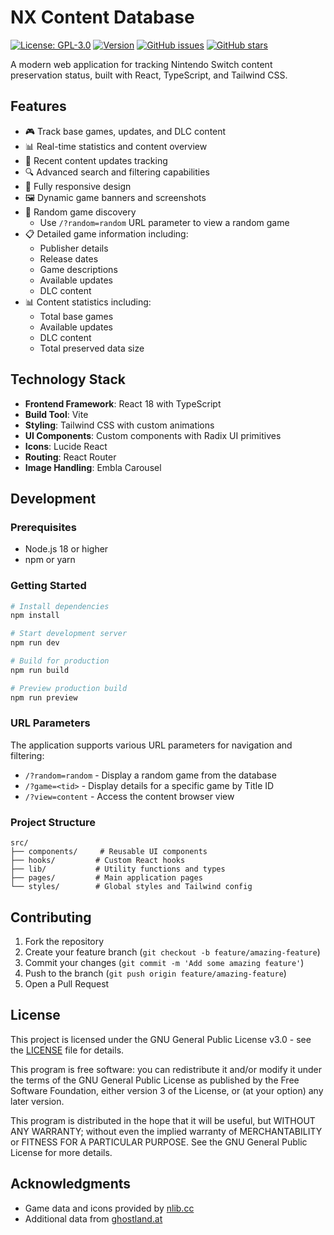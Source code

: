 # NX Content Database

[![License: GPL-3.0](https://img.shields.io/badge/License-GPL%203.0-blue.svg)](https://www.gnu.org/licenses/gpl-3.0)
[![Version](https://img.shields.io/badge/Version-4.1.5-blue)](https://github.com/ghost-land/NX-Content/releases)
[![GitHub issues](https://img.shields.io/github/issues/ghost-land/NX-Content)](https://github.com/ghost-land/NX-Content/issues)
[![GitHub stars](https://img.shields.io/github/stars/ghost-land/NX-Content)](https://github.com/ghost-land/NX-Content/stargazers)

A modern web application for tracking Nintendo Switch content preservation status, built with React, TypeScript, and Tailwind CSS.

## Features

- 🎮 Track base games, updates, and DLC content
- 📊 Real-time statistics and content overview
- 🔄 Recent content updates tracking
- 🔍 Advanced search and filtering capabilities
- 📱 Fully responsive design
- 🖼️ Dynamic game banners and screenshots
- 🎲 Random game discovery
   - Use `/?random=random` URL parameter to view a random game
- 📋 Detailed game information including:
  - Publisher details
  - Release dates
  - Game descriptions
  - Available updates
  - DLC content
- 📊 Content statistics including:
  - Total base games
  - Available updates
  - DLC content
  - Total preserved data size

## Technology Stack

- **Frontend Framework**: React 18 with TypeScript
- **Build Tool**: Vite
- **Styling**: Tailwind CSS with custom animations
- **UI Components**: Custom components with Radix UI primitives
- **Icons**: Lucide React
- **Routing**: React Router
- **Image Handling**: Embla Carousel

## Development

### Prerequisites

- Node.js 18 or higher
- npm or yarn

### Getting Started

```bash
# Install dependencies
npm install

# Start development server
npm run dev

# Build for production
npm run build

# Preview production build
npm run preview
```

### URL Parameters

The application supports various URL parameters for navigation and filtering:

- `/?random=random` - Display a random game from the database
- `/?game=<tid>` - Display details for a specific game by Title ID
- `/?view=content` - Access the content browser view

### Project Structure

```
src/
├── components/     # Reusable UI components
├── hooks/         # Custom React hooks
├── lib/           # Utility functions and types
├── pages/         # Main application pages
└── styles/        # Global styles and Tailwind config
```

## Contributing

1. Fork the repository
2. Create your feature branch (`git checkout -b feature/amazing-feature`)
3. Commit your changes (`git commit -m 'Add some amazing feature'`)
4. Push to the branch (`git push origin feature/amazing-feature`)
5. Open a Pull Request

## License

This project is licensed under the GNU General Public License v3.0 - see the [LICENSE](LICENSE) file for details.

This program is free software: you can redistribute it and/or modify it under the terms of the GNU General Public License as published by the Free Software Foundation, either version 3 of the License, or (at your option) any later version.

This program is distributed in the hope that it will be useful, but WITHOUT ANY WARRANTY; without even the implied warranty of MERCHANTABILITY or FITNESS FOR A PARTICULAR PURPOSE. See the GNU General Public License for more details.

## Acknowledgments

- Game data and icons provided by [nlib.cc](https://nlib.cc)
- Additional data from [ghostland.at](https://ghostland.at)
